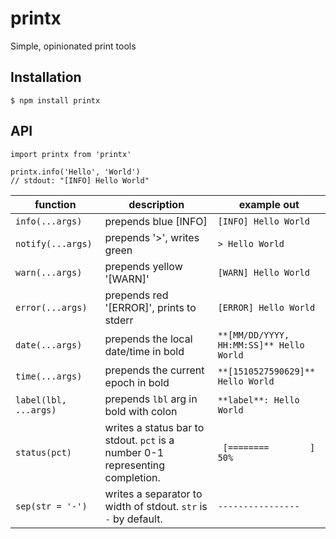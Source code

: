 # printx

Simple, opinionated print tools

## Installation

    $ npm install printx

## API

    import printx from 'printx'

    printx.info('Hello', 'World')
    // stdout: "[INFO] Hello World"


| function | description | example out |
| -------- | ----------- | ----------- |
| `info(...args)` | prepends blue [INFO] | `[INFO] Hello World` |
| `notify(...args)` | prepends '>', writes green | `> Hello World` |
| `warn(...args)` | prepends yellow '[WARN]' | `[WARN] Hello World` |
| `error(...args)` | prepends red '[ERROR]', prints to stderr | `[ERROR] Hello World` |
| `date(...args)` | prepends the local date/time in bold | `**[MM/DD/YYYY, HH:MM:SS]** Hello World` |
| `time(...args)` | prepends the current epoch in bold | `**[1510527590629]** Hello World` |
| `label(lbl, ...args)` | prepends `lbl` arg in bold with colon | `**label**: Hello World` |
| `status(pct)` | writes a status bar to stdout. `pct` is a number 0-1 representing completion. | ` [========        ] 50%` |
| `sep(str = '-')` | writes a separator to width of stdout. `str` is `-` by default. | `----------------` |



